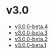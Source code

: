 # v3.0

* [v3.0.0-beta.4](v3.0.0-4.ja.md)
* [v3.0.0-beta.3](v3.0.0-3.ja.md)
* [v3.0.0-beta.2](v3.0.0-2.ja.md)
* [v3.0.0-beta.1](v3.0.0-1.ja.md)
